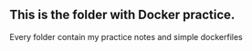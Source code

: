 ## This is the folder with Docker practice.
Every folder contain my practice notes and simple dockerfiles
